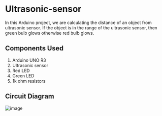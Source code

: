 # Ultrasonic-sensor
In this Arduino project, we are calculating the distance of an object from ultrasonic sensor. If the object is in the range of the ultrasonic sensor, then green bulb
glows otherwise red bulb glows.

## Components Used
1. Arduino UNO R3
2. Ultrasonic sensor
3. Red LED
4. Green LED
5. 1k ohm resistors

## Circuit Diagram

![image](https://user-images.githubusercontent.com/113725445/190872606-df616320-4461-4ba5-8014-5e47d60ec39a.png)
